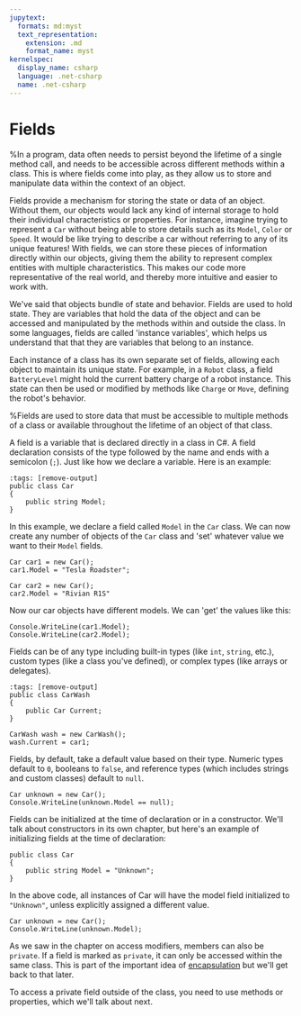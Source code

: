 ```yaml
---
jupytext:
  formats: md:myst
  text_representation:
    extension: .md
    format_name: myst
kernelspec:
  display_name: csharp
  language: .net-csharp
  name: .net-csharp
---
```


# Fields

%In a program, data often needs to persist beyond the lifetime of a single method call, and needs to be accessible across different methods within a class. This is where fields come into play, as they allow us to store and manipulate data within the context of an object.

Fields provide a mechanism for storing the state or data of an object. Without them, our objects would lack any kind of internal storage to hold their individual characteristics or properties. For instance, imagine trying to represent a `Car` without being able to store details such as its `Model`, `Color` or `Speed`. It would be like trying to describe a car without referring to any of its unique features! With fields, we can store these pieces of information directly within our objects, giving them the ability to represent complex entities with multiple characteristics. This makes our code more representative of the real world, and thereby more intuitive and easier to work with.

We've said that objects bundle of state and behavior. Fields are used to hold state. They are variables that hold the data of the object and can be accessed and manipulated by the methods within and outside the class.
In some languages, fields are called 'instance variables', which helps us understand that that they are variables that belong to an instance.

Each instance of a class has its own separate set of fields, allowing each object to maintain its unique state. For example, in a `Robot` class, a field `BatteryLevel` might hold the current battery charge of a robot instance. This state can then be used or modified by methods like `Charge` or `Move`, defining the robot's behavior.

%Fields are used to store data that must be accessible to multiple methods of a class or available throughout the lifetime of an object of that class.

A field is a variable that is declared directly in a class in C#.
A field declaration consists of the type followed by the name and ends with a semicolon (`;`). Just like how we declare a variable. Here is an example:

```{code-cell}
:tags: [remove-output]
public class Car
{
    public string Model;
}
```

In this example, we declare a field called `Model` in the `Car` class. We can now create any number of objects of the `Car` class and 'set' whatever value we want to their `Model` fields.

```{code-cell}
Car car1 = new Car();
car1.Model = "Tesla Roadster";

Car car2 = new Car();
car2.Model = "Rivian R1S"
```

Now our car objects have different models. We can 'get' the values like this:

```{code-cell}
Console.WriteLine(car1.Model);
Console.WriteLine(car2.Model);
```

Fields can be of any type including built-in types (like `int`, `string`, etc.), custom types (like a class you've defined), or complex types (like arrays or delegates).

```{code-cell}
:tags: [remove-output]
public class CarWash
{
    public Car Current;
}
```

```{code-cell}
CarWash wash = new CarWash();
wash.Current = car1;
```

Fields, by default, take a default value based on their type. Numeric types default to `0`, booleans to `false`, and reference types (which includes strings and custom classes) default to `null`.

```{code-cell}
Car unknown = new Car();
Console.WriteLine(unknown.Model == null);
```

Fields can be initialized at the time of declaration or in a constructor. We'll talk about constructors in its own chapter, but here's an example of initializing fields at the time of declaration:

```{code-cell}
public class Car
{
    public string Model = "Unknown";
}
```

In the above code, all instances of Car will have the model field initialized to `"Unknown"`, unless explicitly assigned a different value.

```{code-cell}
Car unknown = new Car();
Console.WriteLine(unknown.Model);
```

As we saw in the chapter on access modifiers, members can also be `private`. If a field is marked as `private`, it can only be accessed within the same class. This is part of the important idea of [encapsulation](encapsulation) but we'll get back to that later.

To access a private field outside of the class, you need to use methods or properties, which we'll talk about next.

